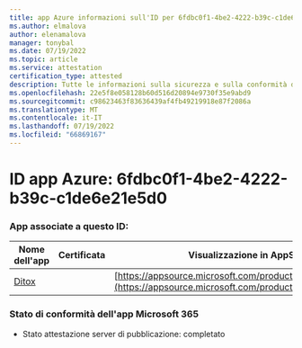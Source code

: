 ```yaml
---
title: app Azure informazioni sull'ID per 6fdbc0f1-4be2-4222-b39c-c1de6e21e5d0
ms.author: elmalova
author: elenamalova
manager: tonybal
ms.date: 07/19/2022
ms.topic: article
ms.service: attestation
certification_type: attested
description: Tutte le informazioni sulla sicurezza e sulla conformità disponibili per 6fdbc0f1-4be2-4222-b39c-c1de6e21e5d0.
ms.openlocfilehash: 22e5f8e058128b60d516d20894e9730f35e9abd9
ms.sourcegitcommit: c98623463f83636439af4fb49219918e87f2086a
ms.translationtype: MT
ms.contentlocale: it-IT
ms.lasthandoff: 07/19/2022
ms.locfileid: "66869167"
---
```

# <a name="azure-app-id-6fdbc0f1-4be2-4222-b39c-c1de6e21e5d0"></a>ID app Azure: 6fdbc0f1-4be2-4222-b39c-c1de6e21e5d0


### <a name="apps-associated-with-this-id"></a>App associate a questo ID:
| **Nome dell'app** | **Certificata** | **Visualizzazione in AppSource** |
|--------------|---------------|-----------------------|
| [Ditox](../forward/WA200004193.md) |  | [https://appsource.microsoft.com/product/office/WA200004193](https://appsource.microsoft.com/product/office/WA200004193) |

### <a name="microsoft-365-app-compliance-status"></a>Stato di conformità dell'app Microsoft 365
- Stato attestazione server di pubblicazione: completato
